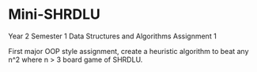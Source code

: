 # Mini-SHRDLU
Year 2 Semester 1 Data Structures and Algorithms Assignment 1

First major OOP style assignment, create a heuristic algorithm to beat any n^2 where n > 3 board game of SHRDLU.
